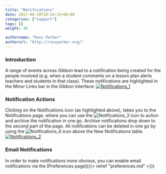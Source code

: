 ```yaml
---
title: "Notifications"
date: 2017-08-20T18:54:15+08:00
categories: ["support"]
tags: []
weight: 40

authorname: "Ross Parker"
authorurl: "http://rossparker.org/"
---
```


### Introduction

A range of events across Gibbon lead to a notification being created for the people involved (e.g. when a student comments on a lesson plan alerts teachers and students in that class). These notifications are highlighted in the Minor Links bar in the Gibbon interface: [![Notifications_1](https://gibbonedu.org/wp-content/uploads/2015/08/Notifications_1-1024x223.png)](https://gibbonedu.org/wp-content/uploads/2015/08/Notifications_1.png)

### Notification Actions

Clicking on the Notifications icon (as highlighted above), takes you to the Notifications page, where you can use the ![Notifications_3](https://gibbonedu.org/wp-content/uploads/2015/08/Notifications_3.png?classes=inline) icon to action and archive the notification in one go. Archive notifications drop down to the second part of the page. All notifications can be deleted in one go by using the ![Notifications_4](https://gibbonedu.org/wp-content/uploads/2015/08/Notifications_4.png?classes=inline) icon above the New Notifications table. [![Notifications_2](https://gibbonedu.org/wp-content/uploads/2015/08/Notifications_2-1024x659.png)](https://gibbonedu.org/wp-content/uploads/2015/08/Notifications_2.png)

### Email Notifications

In order to make notifications more obvious, you can enable email notifications via the [Preferences page]({{< relref "preferences.md" >}})
